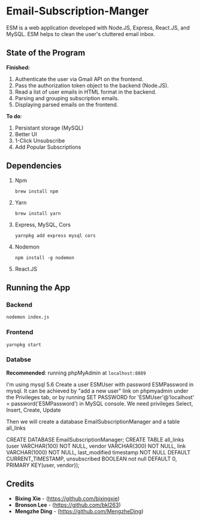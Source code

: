 # Email-Subscription-Manger
ESM is a web application developed with Node.JS, Express, React.JS, and MySQL. ESM helps to clean the user's cluttered email inbox. 



## State of the Program 

**Finished:** 

1. Authenticate the user via Gmail API on the frontend. 
2. Pass the authorization token object to the backend (Node.JS). 
3. Read a list of user emails in HTML format in the backend. 
4. Parsing and grouping subscription emails. 
5. Displaying parsed emails on the frontend. 

**To do**: 

1. Persistant storage (MySQL)
2. Better UI 
3. 1-Click Unsubscribe 
4. Add Popular Subscriptions

## Dependencies 

1. Npm

    `brew install npm`

2. Yarn 

   `brew install yarn`

3. Express, MySQL, Cors 

   `yarnpkg add express mysql cors`

4. Nodemon

   `npm install -g nodemon`

5. React.JS



## Running the App	

### Backend 

`nodemon index.js`

### Frontend

`yarnpkg start`

### Databse 

**Recommended**: running phpMyAdmin at `localhost:8889`

I'm using mysql 5.6
Create a user ESMUser with password ESMPassword in mysql. It can be achieved by "add a new user" link on phpmyadmin under the Privileges tab, or by running 
SET PASSWORD for 'ESMUser'@'localhost' = password('ESMPassword')
in MySQL console.
We need privileges Select, Insert, Create, Update

Then we will create a database EmailSubscriptionManager and a table all_links

CREATE DATABASE EmailSubscriptionManager;
CREATE TABLE all_links (user VARCHAR(100) NOT NULL, vendor VARCHAR(300) NOT NULL, link VARCHAR(1000) NOT NULL, last_modified timestamp NOT NULL DEFAULT CURRENT_TIMESTAMP, unsubscribed BOOLEAN not null DEFAULT 0, PRIMARY KEY(user, vendor)); 



## Credits 

* **Bixing Xie** - (https://github.com/bixingxie)
* **Bronson Lee** - (https://github.com/bkl263)
* **Mengzhe Ding** - (https://github.com/MengzheDing)
